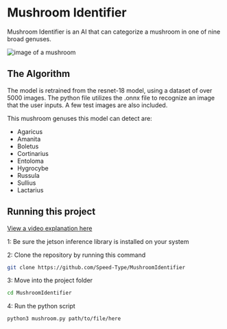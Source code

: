 # Mushroom Identifier

Mushroom Identifier is an AI that can categorize a mushroom in one of nine broad genuses.

![image of a mushroom](https://github.com/user-attachments/assets/54764509-068e-4333-bed8-c1ea40863caf)

## The Algorithm

The model is retrained from the resnet-18 model, using a dataset of over 5000 images. The python file utilizes the .onnx file to recognize an image that the user inputs. A few test images are also included.

This mushroom genuses this model can detect are:
* Agaricus
* Amanita
* Boletus
* Cortinarius
* Entoloma
* Hygrocybe
* Russula
* Sullius
* Lactarius

## Running this project

[View a video explanation here](https://drive.google.com/file/d/1gGGx5MgdahSwqICQyDdbqE0siOVc_TmI/view?usp=sharing)

1: Be sure the jetson inference library is installed on your system

2: Clone the repository by running this command
```sh
git clone https://github.com/Speed-Type/MushroomIdentifier
```

3: Move into the project folder
```sh
cd MushroomIdentifier
```

4: Run the python script
```sh
python3 mushroom.py path/to/file/here
```
